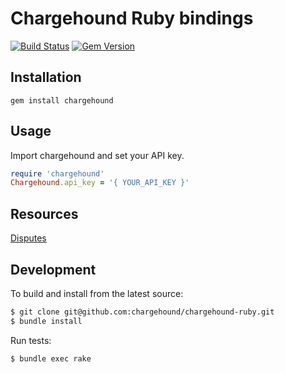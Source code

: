 # Chargehound Ruby bindings

[![Build Status](https://travis-ci.org/chargehound/chargehound-ruby.svg?branch=master)](https://travis-ci.org/chargehound/chargehound-ruby) [![Gem Version](https://badge.fury.io/rb/chargehound.svg)](https://badge.fury.io/rb/chargehound)

## Installation

`gem install chargehound`

## Usage

Import chargehound and set your API key.

```ruby
require 'chargehound'
Chargehound.api_key = '{ YOUR_API_KEY }'
```

## Resources

[Disputes](https://www.chargehound.com/docs/api/index.html?ruby#disputes)

## Development

To build and install from the latest source:

```bash
$ git clone git@github.com:chargehound/chargehound-ruby.git
$ bundle install
```

Run tests:

```bash
$ bundle exec rake
```

